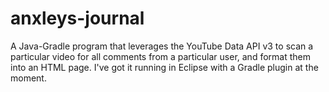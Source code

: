 # anxleys-journal
A Java-Gradle program that leverages the YouTube Data API v3 to scan a particular video for all comments from a particular user, and format them into an HTML page.
I've got it running in Eclipse with a Gradle plugin at the moment.
